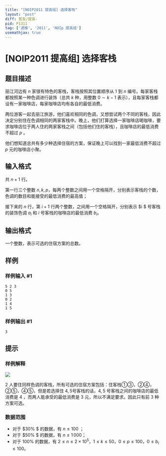 ```yaml
---
title: "[NOIP2011 提高组] 选择客栈"
layout: "post"
diff: 普及/提高-
pid: P1311
tag: ['递推', '2011', 'NOIp 提高组']
usemathjax: true
---
```


# [NOIP2011 提高组] 选择客栈
## 题目描述

丽江河边有 $n$ 家很有特色的客栈，客栈按照其位置顺序从 $1$ 到 $n$ 编号。每家客栈都按照某一种色调进行装饰（总共 $k$ 种，用整数 $0 \sim k-1$ 表示），且每家客栈都设有一家咖啡店，每家咖啡店均有各自的最低消费。

两位游客一起去丽江旅游，他们喜欢相同的色调，又想尝试两个不同的客栈，因此决定分别住在色调相同的两家客栈中。晚上，他们打算选择一家咖啡店喝咖啡，要求咖啡店位于两人住的两家客栈之间（包括他们住的客栈），且咖啡店的最低消费不超过 $p$ 。

他们想知道总共有多少种选择住宿的方案，保证晚上可以找到一家最低消费不超过 $p$ 元的咖啡店小聚。
## 输入格式

共 $n+1$ 行。

第一行三个整数 $n, k, p$，每两个整数之间用一个空格隔开，分别表示客栈的个数，色调的数目和能接受的最低消费的最高值；

接下来的 $n$ 行，第 $i+1$ 行两个整数，之间用一个空格隔开，分别表示 $i $ 号客栈的装饰色调 $a_i$ 和 $i$ 号客栈的咖啡店的最低消费 $b_i$。
## 输出格式

一个整数，表示可选的住宿方案的总数。

## 样例

### 样例输入 #1
```
5 2 3 
0 5 
1 3 
0 2 
1 4 
1 5 

```
### 样例输出 #1
```
3

```
## 提示

### 样例解释

![](https://cdn.luogu.com.cn/upload/pic/101.png) 

2 人要住同样色调的客栈，所有可选的住宿方案包括：住客栈①③，②④，②⑤，④⑤，但是若选择住 $4,5$号客栈的话，$4,5$ 号客栈之间的咖啡店的最低消费是 $4$ ，而两人能承受的最低消费是 $3$ 元，所以不满足要求。因此只有前 $3$ 种方案可选。

### 数据范围

- 对于 $30\% $ 的数据，有 $n \leq 100$ ；
- 对于 $50\% $ 的数据，有 $n \leq 1\,000$；
- 对于 $100\%$ 的数据，有 $2 \leq n \leq 2 \times 10^5$，$1 \leq k
 \leq 50$，$0 \leq p \leq 100$，$0 \leq b_i \leq 100$。
